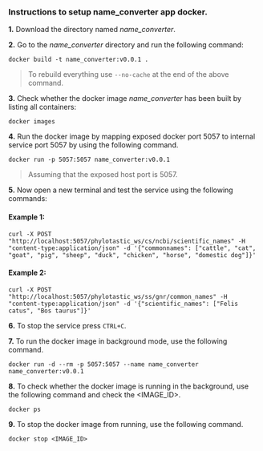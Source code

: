 ### Instructions to setup name_converter app docker. 

**1.** Download the directory named *name_converter*.

**2.** Go to the *name_converter* directory and run the following command:

``
docker build -t name_converter:v0.0.1 .
``
> To rebuild everything use `--no-cache` at the end of the above command.

**3.** Check whether the docker image *name_converter* has been built by listing all containers:

``
docker images
``

**4.**  Run the docker image by mapping exposed docker port 5057 to internal service port 5057 by using the following command. 

``
docker run -p 5057:5057 name_converter:v0.0.1
``

> Assuming that the exposed host port is 5057. 


**5.** Now open a new terminal and test the service using the following commands:

#### Example 1:

``
curl -X POST "http://localhost:5057/phylotastic_ws/cs/ncbi/scientific_names" -H "content-type:application/json" -d '{"commonnames": ["cattle", "cat", "goat", "pig", "sheep", "duck", "chicken", "horse", "domestic dog"]}'
``

#### Example 2: 
``
curl -X POST "http://localhost:5057/phylotastic_ws/ss/gnr/common_names" -H "content-type:application/json" -d '{"scientific_names": ["Felis catus", "Bos taurus"]}'
``

**6.** To stop the service press `CTRL+C`.

**7.** To run the docker image in background mode, use the following command.

``
docker run -d --rm -p 5057:5057 --name name_converter name_converter:v0.0.1
`` 

**8.** To check whether the docker image is running in the background, use the following command and check the <IMAGE_ID>.

``
docker ps
``

**9.** To stop the docker image from running, use the following command.

``
docker stop <IMAGE_ID>
``


